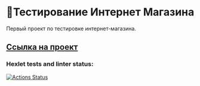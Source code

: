 # 🧪Тестирование Интернет Магазина
Первый проект по тестировке интернет-магазина.
## [Ссылка на проект]([https://www.example.com](https://hexlet-products-store.vercel.app/))

### Hexlet tests and linter status:
[![Actions Status](https://github.com/NikitaKoshelev/qa-engineer-project-84/actions/workflows/hexlet-check.yml/badge.svg)](https://github.com/NikitaKoshelev/qa-engineer-project-84/actions)
